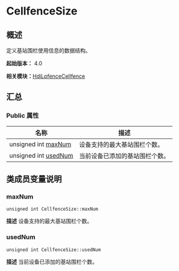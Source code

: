 # CellfenceSize


## 概述

定义基站围栏使用信息的数据结构。

**起始版本：** 4.0

**相关模块：**[HdiLpfenceCellfence](_hdi_lpfence_cellfence.md)


## 汇总


### Public 属性

| 名称 | 描述 | 
| -------- | -------- |
| unsigned int [maxNum](#maxnum) | 设备支持的最大基站围栏个数。  | 
| unsigned int [usedNum](#usednum) | 当前设备已添加的基站围栏个数。  | 


## 类成员变量说明


### maxNum

```
unsigned int CellfenceSize::maxNum
```
**描述**
设备支持的最大基站围栏个数。


### usedNum

```
unsigned int CellfenceSize::usedNum
```
**描述**
当前设备已添加的基站围栏个数。
